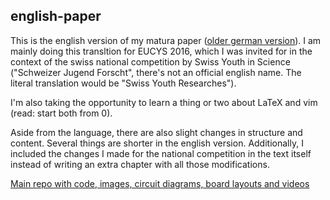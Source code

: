 ## english-paper
 
This is the english version of my matura paper ([older german version](http://tiny.cc/3DPOV)). I
am mainly doing this transltion for EUCYS 2016, which I was invited for in the context of the
swiss national competition by Swiss Youth in Science ("Schweizer Jugend Forscht", there's not an
official english name. The literal translation would be "Swiss Youth Researches").

I'm also taking the opportunity to learn a thing or two about LaTeX and vim (read: start both from
0).

Aside from the language, there are also slight changes in structure and content. Several things
are shorter in the english version. Additionally, I included the changes I made for the national
competition in the text itself instead of writing an extra chapter with all those modifications.

[Main repo with code, images, circuit diagrams, board layouts and
videos](https://github.com/mbjd/_3DPOV)
